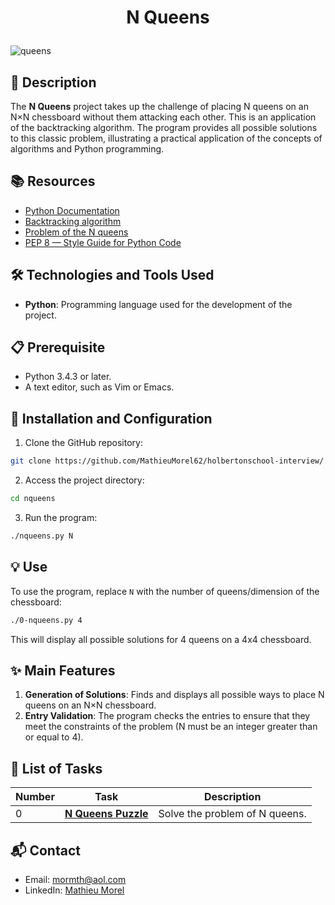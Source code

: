 # <p align="center">N Queens</p>

![queens](https://github.com/MathieuMorel62/holbertonschool-interview/assets/113856302/32c5297c-6380-40f5-b766-e0eceffddbe6)

## 📝 Description

The **N Queens** project takes up the challenge of placing N queens on an N×N chessboard without them attacking each other. This is an application of the backtracking algorithm. The program provides all possible solutions to this classic problem, illustrating a practical application of the concepts of algorithms and Python programming.

## 📚 Resources

- [Python Documentation](https://docs.python.org/3/)
- [Backtracking algorithm](https://en.wikipedia.org/wiki/Backtracking_algorithm)
- [Problem of the N queens](https://fr.wikipedia.org/wiki/Probl%C3%A8me_des_huit_reines)
- [PEP 8 — Style Guide for Python Code](https://peps.python.org/pep-0008/)

## 🛠️ Technologies and Tools Used

- **Python**: Programming language used for the development of the project.

## 📋 Prerequisite

- Python 3.4.3 or later.
- A text editor, such as Vim or Emacs.

## 🚀 Installation and Configuration

1. Clone the GitHub repository:

```bash
git clone https://github.com/MathieuMorel62/holbertonschool-interview/
```

2. Access the project directory:

```bash
cd nqueens
```

3. Run the program:

```bash
./nqueens.py N
```

## 💡 Use

To use the program, replace `N` with the number of queens/dimension of the chessboard:

```bash
./0-nqueens.py 4
```

This will display all possible solutions for 4 queens on a 4x4 chessboard.

## ✨ Main Features

1. **Generation of Solutions**: Finds and displays all possible ways to place N queens on an N×N chessboard.
2. **Entry Validation**: The program checks the entries to ensure that they meet the constraints of the problem (N must be an integer greater than or equal to 4).

## 📝 List of Tasks

| Number | Task               | Description                      |
| ------ | ------------------ | -------------------------------- |
| 0      | [**N Queens Puzzle**](https://github.com/MathieuMorel62/holbertonschool-interview/blob/main/nqueens/0-nqueens.py)   | Solve the problem of N queens.|

## 📬 Contact
- Email: [mormth@aol.com](mailto:mormth@aol.com)
- LinkedIn: [Mathieu Morel](https://www.linkedin.com/in/mathieu-morel-9ab457261)
